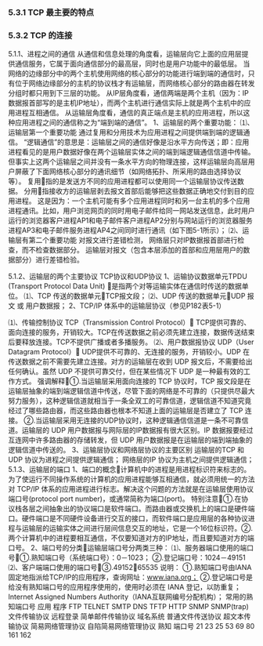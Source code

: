 ### 5.3.1 TCP 最主要的特点

### 5.3.2 TCP 的连接



5.1.1、进程之间的通信 
从通信和信息处理的角度看，运输层向它上面的应用层提供通信服务，它属于面向通信部分的最高层，同时也是用户功能中的最低层。
当网络的边缘部分中的两个主机使用网络的核心部分的功能进行端到端的通信时，只有位于网络边缘部分的主机的协议栈才有运输层，而网络核心部分的路由器在转发分组时都只用到下三层的功能。
从IP层角度看，通信两端是两个主机（因为：IP数据报首部写的是主机IP地址），而两个主机进行通信实际上就是两个主机中的应用进程互相通信。
从运输层角度看，通信的真正端点是主机的应用进程，所以这种应用进程之间的通信称之为“端到端的通信”。 
1、运输层的两个重要功能：
⑴、运输层第一个重要功能 通过复用和分用技术为应用进程之间提供端到端的逻辑通信。 
“逻辑通信”的意思是：运输层之间的通信好像是沿水平方向传送；即：应用进程看见的是用户数据好像在两个运输层实体之间的端到端逻辑通信信道中传输。但事实上这两个运输层之间并没有一条水平方向的物理连接，这样运输层向高层用户屏蔽了下面网络核心部分的通讯细节（如网络拓扑、所采用的路由选择协议等）。
复用指的是发送方不同的应用进程都可以使用同一个运输层协议传送数据。
分用指接收方的运输层剥去报文首部后能够把这些数据正确地交付到目的应用进程。 
这是因为：一个主机可能有多个应用进程同时和另一台主机的多个应用进程通讯。比如，用户浏览网页的同时用电子邮件给同一网站发送信息，此时用户运行的浏览器客户进程AP1和电子邮件客户进程AP2分别与网站运行的浏览器服务进程AP3和电子邮件服务进程AP4之间同时进行通讯（如下图5-1所示）；
⑵、运输层有第二个重要功能 对报文进行差错检测，
网络层只对IP数据报首部进行检查，而不检查数据部分。
运输层对报文（包含本层添加的首部和应用层用户的数据部分）进行差错检验。
 
5.1.2、运输层的两个主要协议 TCP协议和UDP协议
1、运输协议数据单元TPDU (Transport Protocol Data Unit) 是指两个对等运输实体在通信时传送的数据单位。
⑴、TCP 传送的数据单元TCP报文段；
⑵、UDP 传送的数据单元UDP 报文 或  用户数据报；
2、TCP/IP 体系中的运输层协议（参见P182表5-1）
 
⑴、传输控制协议 TCP（Transmission Control Protocol） TCP提供可靠的、面向连接的服务，开销较大。TCP在传送数据之前必须先建立连接，数据传送结束后要释放连接。TCP不提供广播或者多播服务。 
⑵、用户数据报协议 UDP（User Datagram Protocol） UDP提供不可靠的、无连接的服务，开销较小。UDP 在传送数据之前不需要先建立连接。对方的运输层在收到 UDP 报文后，不需要给出任何确认。虽然 UDP 不提供可靠交付，但在某些情况下 UDP 是一种最有效的工作方式。
强调解释①.当运输层采用面向连接的 TCP 协议时，TCP 报文段是在运输层抽象的端到端逻辑信道中传送，尽管下面的网络是不可靠的（只提供尽最大努力服务），这种逻辑信道就相当于一条全双工的可靠信道，逻辑信道不知道究竟经过了哪些路由器，而这些路由器也根本不知道上面的运输层是否建立了 TCP 连接。
②.当运输层采用无连接的UDP协议时，这种逻辑通信信道是一条不可靠信道。运输层的 UDP 用户数据报与网际层的IP数据报有很大区别。IP 数据报要经过互连网中许多路由器的存储转发，但 UDP 用户数据报是在运输层的端到端抽象的逻辑信道中传送的。 
3、运输层协议和网络层协议的主要区别 
运输层的TCP 和 UDP 协议为进程之间提供逻辑通信；
网络层的IP 协议为主机之间提供逻辑通信；
5.1.3、运输层的端口
1、端口的概念计算机中的进程是用进程标识符来标志的。为了使运行不同操作系统的计算机的应用进程能够互相通信，就必须用统一的方法对 TCP/IP 体系的应用进程进行标志。解决这个问题的方法就是在运输层使用协议端口号(protocol port number)，或通常简称为端口(port)。
特别注意①.在协议栈各层之间抽象出的协议端口是软件端口。而路由器或交换机上的端口是硬件端口。硬件端口是不同硬件设备进行交互的接口，而软件端口是应用层的各种协议进程与运输层的运输实体之间进行层间信息交互的地址，它是一个16位标识符。②.两个计算机中的进程要相互通信，不仅要知道对方的IP地址，而且要知道对方的端口号。 
2、端口号的分类运输层端口号分两类三种：
⑴、服务器端口使用的端口号①.熟知端口号（系统端口号）：0－1023； 
②.登记端口号：1024－49151 
⑵、客户端端口使用的端口号③.49152－65535
说明：
①.熟知端口号由IANA固定地指派给TCP/IP的应用程序，查询网址：www.iana.org；
②.登记端口号是给没有熟知端口号的应用程序使用的，使用时必须在 IANA 登记，以防重复；Internet Assigned Numbers Authority（IANA互联网编号分配机构）；
常用的熟知端口号
应用
程序	FTP	TELNET	SMTP	DNS	TFTP	HTTP	SNMP	SNMP(trap)
	文件传输协议	远程登录	简单邮件传输协议	域名系统	普通文件传送协议	超文本传输协议	简易网络管理协议	自陷简易网络管理协议
熟知
端口号	21	23	25	53	69	80	161	162
